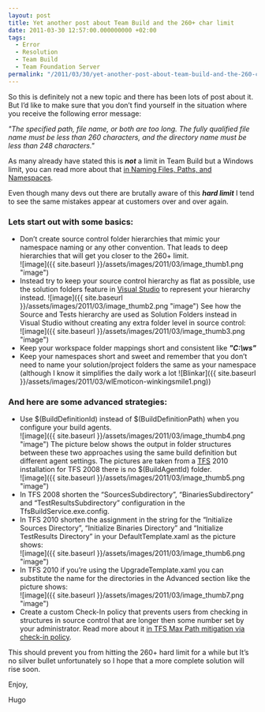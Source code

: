 ```yaml
---
layout: post
title: Yet another post about Team Build and the 260+ char limit
date: 2011-03-30 12:57:00.000000000 +02:00
tags:
  - Error
  - Resolution
  - Team Build
  - Team Foundation Server
permalink: "/2011/03/30/yet-another-post-about-team-build-and-the-260-char-limit/"
---
```


So this is definitely not a new topic and there has been lots of post about it. But I’d like to make sure that you don’t find yourself in the situation where you receive the following error message:

_"The specified path, file name, or both are too long. The fully qualified file name must be less than 260 characters, and the directory name must be less than 248 characters."_

As many already have stated this is _**not**_ a limit in Team Build but a Windows limit, you can read more about that [in Naming Files, Paths, and Namespaces](<http://msdn.microsoft.com/en-us/library/aa365247(VS.85).aspx>).

Even though many devs out there are brutally aware of this _**hard limit**_ I tend to see the same mistakes appear at customers over and over again.

### Lets start out with some basics:

- Don’t create source control folder hierarchies that mimic your namespace naming or any other convention. That leads to deep hierarchies that will get you closer to the 260+ limit.  
  ![image]({{ site.baseurl }}/assets/images/2011/03/image_thumb1.png "image")
- Instead try to keep your source control hierarchy as flat as possible, use the solution folders feature in [Visual Studio](http://www.microsoft.com/visualstudio/en-us) to represent your hierarchy instead.
  ![image]({{ site.baseurl }}/assets/images/2011/03/image_thumb2.png "image")
  See how the Source and Tests hierarchy are used as Solution Folders instead in Visual Studio without creating any extra folder level in source control:  
  ![image]({{ site.baseurl }}/assets/images/2011/03/image_thumb3.png "image")
- Keep your workspace folder mappings short and consistent like _**"C:\ws\"**_
- Keep your namespaces short and sweet and remember that you don’t need to name your solution/project folders the same as your namespace (although I know it simplifies the daily work a lot ![Blinkar]({{ site.baseurl }}/assets/images/2011/03/wlEmoticon-winkingsmile1.png))

### And here are some advanced strategies:

- Use $(BuildDefinitionId) instead of $(BuildDefinitionPath) when you configure your build agents.  
  ![image]({{ site.baseurl }}/assets/images/2011/03/image_thumb4.png "image")
  The picture below shows the output in folder structures between these two approaches using the same build definition but different agent settings. The pictures are taken from a [TFS](http://msdn.microsoft.com/en-us/vstudio/ff637362) 2010 installation for TFS 2008 there is no $(BuildAgentId) folder.  
  ![image]({{ site.baseurl }}/assets/images/2011/03/image_thumb5.png "image")
- In TFS 2008 shorten the “SourcesSubdirectory”, “BinariesSubdirectory” and “TestResultsSubdirectory” configuration in the TfsBuildService.exe.config.
- In TFS 2010 shorten the assignment in the string for the “Initialize Sources Directory”, “Initialize Binaries Directory” and “Initialize TestResults Directory” in your DefaultTemplate.xaml as the picture shows:  
  ![image]({{ site.baseurl }}/assets/images/2011/03/image_thumb6.png "image")
- In TFS 2010 if you’re using the UpgradeTemplate.xaml you can substitute the name for the directories in the Advanced section like the picture shows:  
  ![image]({{ site.baseurl }}/assets/images/2011/03/image_thumb7.png "image")
- Create a custom Check-In policy that prevents users from checking in structures in source control that are longer then some number set by your administrator. Read more about it [in TFS Max Path mitigation via check-in policy](http://blogs.msdn.com/b/jampick/archive/2008/06/17/tfs-max-path-mitigation-via-check-in-policy.aspx).

This should prevent you from hitting the 260+ hard limit for a while but It’s no silver bullet unfortunately so I hope that a more complete solution will rise soon.

Enjoy,

Hugo
